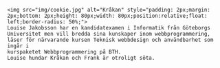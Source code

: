 <div>	
	
	<img src="img/cookie.jpg" alt="Kråkan" style="padding: 2px;margin: 2px;bottom: 2px;height: 80px;width: 80px;position:relative;float: left;border-radius: 50%;">
    Louise Jakobsson har en kandidatexamen i Informatik från Göteborgs 
    Universitet men vill bredda sina kunskaper inom webbprogrammering, 
    läser för närvarande kursen Teknisk webbdesign och användbarhet som ingår i
    kurspaketet Webbprogrammering på BTH. 
    Louise hundar Kråkan och Frank är otroligt söta.

</div>
